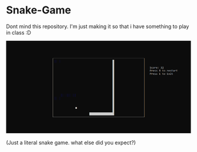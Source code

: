 # Snake-Game
Dont mind this repository. I'm just making it so that i have something to play in class :D

<img src="Image/Screenshot 2022-12-14 020500.png">

(Just a literal snake game. what else did you expect?)
